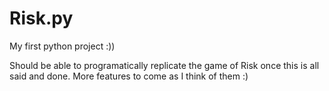 # Risk.py
My first python project :))

Should be able to programatically replicate the game of Risk once this is all said and done. More features to come as I think of them :)
